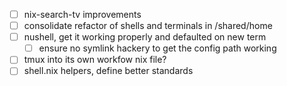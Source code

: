 - [ ] nix-search-tv improvements
- [ ] consolidate refactor of shells and terminals in /shared/home
- [ ] nushell, get it working properly and defaulted on new term
  - [ ] ensure no symlink hackery to get the config path working
- [ ] tmux into its own workfow nix file?
- [ ] shell.nix helpers, define better standards
